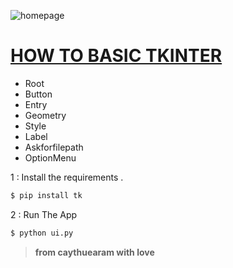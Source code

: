 ![homepage](https://docs.python.org/3/_static/py.png)

# [HOW TO BASIC TKINTER](https://www.youtube.com/watch?v=6wNetztNV10)

 - Root
 - Button
 - Entry
 - Geometry
 - Style
 - Label
 - Askforfilepath
 - OptionMenu
 
 
1 : Install the requirements .

```sh
$ pip install tk
```

2 : Run The App 

```sh
$ python ui.py
```



>**from caythuearam with love**
